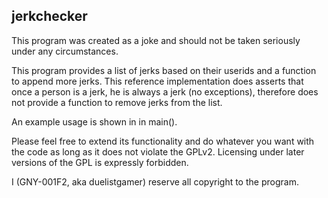 ## jerkchecker

This program was created as a joke and should not be taken seriously under any circumstances.

This program provides a list of jerks based on their userids and a function to append more jerks.
This reference implementation does asserts that once a person is a jerk, he is always a jerk (no exceptions),
therefore does not provide a function to remove jerks from the list.

An example usage is shown in in main().

Please feel free to extend its functionality and do whatever you want with the code as long as it does not violate the GPLv2. Licensing under later versions of the GPL is expressly forbidden.

I (GNY-001F2, aka duelistgamer) reserve all copyright to the program.
